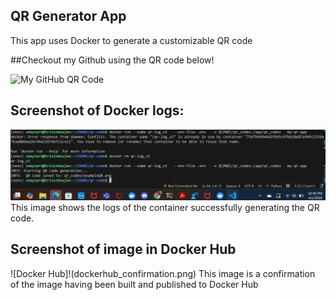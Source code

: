 ##  QR Generator App

This app uses Docker to generate a customizable QR code 

##Checkout my Github using the QR code below!

![My GitHub QR Code](qr_codes/mygithubqr.png)

##  Screenshot of Docker logs:
![QR log](docker_confirmation.png)
This image shows the logs of the container successfully generating the QR code.

##  Screenshot of image in Docker Hub
![Docker Hub]!(dockerhub_confirmation.png)
This image is a confirmation of the image having been built and published to Docker Hub

